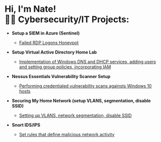 <h1>Hi, I'm Nate! <br/><a 


<h2>👨‍💻 Cybersecurity/IT Projects:</h2>

- <b>Setup a SIEM in Azure (Sentinel) </b>
  - [Failed RDP Logons Honeypot](https://github.com/joshmadakor1/Algorithms-Practice)
- <b>Setup Virtual Active Directory Home Lab </b>
  - [Implementation of Windows DNS and DHCP services, adding users and setting group policies, incorporating IAM](https://github.com/joshmadakor1/4chan-Image-Analysis-Middleware-C964) <b><i></b></i>
- <b>Nessus Essentials Vulnerability Scanner Setup</b>
  - [Performing credentialed vulnerability scans againsts Windows 10 hosts](https://github.com/joshmadakor1/Sentinel-Lab)

- <b>Securing My Home Network (setup VLANS, segmentation, disable SSID)</b>
  - [Setting up VLANS, network segmentation, disable SSID](https://github.com/joshmadakor1/EncrypterPOC)

- <b>Snort IDS/IPS</b>
  - [Set rules that define malicious network activity](https://github.com/joshmadakor1/Package-Delivery-Pathfinding-Algorithm)

<!--
**joshmadakor1/joshmadakor1** is a ✨ _special_ ✨ repository because its `README.md` (this file) appears on your GitHub profile.

Here are some ideas to get you started:

- 🔭 I’m currently working on ...
- 🌱 I’m currently learning ...
- 👯 I’m looking to collaborate on ...
- 🤔 I’m looking for help with ...
- 💬 Ask me about ...
- 📫 How to reach me: ...
- 😄 Pronouns: ...
- ⚡ Fun fact: ...
-->
